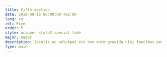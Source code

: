 ```yaml
---
title: Fifth section
date: 2018-09-15 00:00:00 +02:00
lang: en
ref: Five
order: 5
style: wrapper style2 special fade
major: major
description: Iaculis ac volutpat vis non enim gravida nisi faucibus posuere arcu consequat
type: main
---
```


